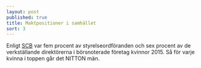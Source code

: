 ```yaml
---
layout: post
published: true
title: Maktpositioner i samhället
sort: 3
---
```





Enligt [SCB](http://www.scb.se/Statistik/_Publikationer/LE0201_2015B16_BR_X10BR1601.pdf "På tal om Kvinnor och Män s.98") var fem procent av styrelseordföranden och sex procent av de verkställande direktörerna i börsnoterade företag kvinnor 2015. Så för varje kvinna i toppen går det NITTON män.

